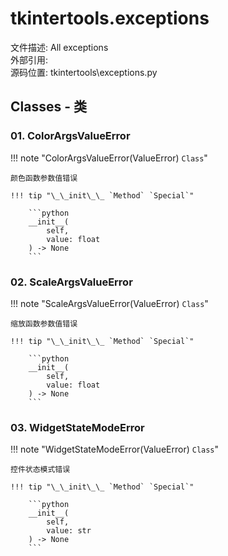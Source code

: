 # tkintertools.exceptions

文件描述: All exceptions  
外部引用:  
源码位置: tkintertools\\exceptions.py

## Classes - 类

### 01. ColorArgsValueError

!!! note "ColorArgsValueError(ValueError) `Class`"

    颜色函数参数值错误

    !!! tip "\_\_init\_\_ `Method` `Special`"

        ```python
        __init__(
            self,
            value: float
        ) -> None
        ```

### 02. ScaleArgsValueError

!!! note "ScaleArgsValueError(ValueError) `Class`"

    缩放函数参数值错误

    !!! tip "\_\_init\_\_ `Method` `Special`"

        ```python
        __init__(
            self,
            value: float
        ) -> None
        ```

### 03. WidgetStateModeError

!!! note "WidgetStateModeError(ValueError) `Class`"

    控件状态模式错误

    !!! tip "\_\_init\_\_ `Method` `Special`"

        ```python
        __init__(
            self,
            value: str
        ) -> None
        ```
